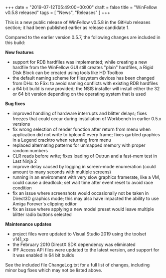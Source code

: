 +++
date = "2019-07-12T05:49:00+00:00"
draft = false
title = "WinFellow v0.5.8 released"
tags = [ "News", "Releases" ]
+++

This is a new public release of WinFellow v0.5.8 in the GitHub releases section; it had been published earlier as release candidate 1.

Compared to the earlier version 0.5.7, the following changes are included in this build:

**New features**

- support for RDB hardfiles was implemented; while creating a new hardfile from the WinFellow GUI still creates "plain" hardfiles, a Rigid Disk Block can be created using tools like HD Toolbox
- the default naming scheme for filesystem devices has been changed from DHx: to FSx: to avoid naming conflicts with existing RDB hardfiles
- a 64 bit build is now provided; the NSIS installer will install either the 32 or 64 bit version depending on the operating system that is used

**Bug fixes**

-  improved handling of hardware interrupts and blitter delays; fixes freezes that could occur during installation of Workbench in earlier 0.5.x versions
-  fix wrong selection of render function after return from menu when application did not write to bplcon0 every frame; fixes garbled graphics in a Legend cracktro when returning from menu
-  replaced alternating patterns for unmapped memory with proper random numbers
-  CLR reads before write; fixes loading of Outrun and a fast-mem test in Last Ninja 2
-  improve delay caused by logging in screen-mode enumeration (could amount to many seconds with multiple screens)
-  running in an environment with very slow graphics framerate, like a VM, could cause a deadlock; set wait time after event reset to avoid race condition
-  fix an issue where screenshots would occasionally not be taken in Direct3D graphics mode; this may also have impacted the ability to use Amiga Forever's clipping editor
-  fix an issue where applying a new model preset would leave multiple blitter radio buttons selected

**Maintenance updates**

-  project files were updated to Visual Studio 2019 using the toolset v141_xp
-  the February 2010 DirectX SDK dependency was eliminated
-  IPF Access API files were updated to the latest version, and support for it was enabled in 64 bit builds

See the included file ChangeLog.txt for a full list of changes, including minor bug fixes which may not be listed above.
